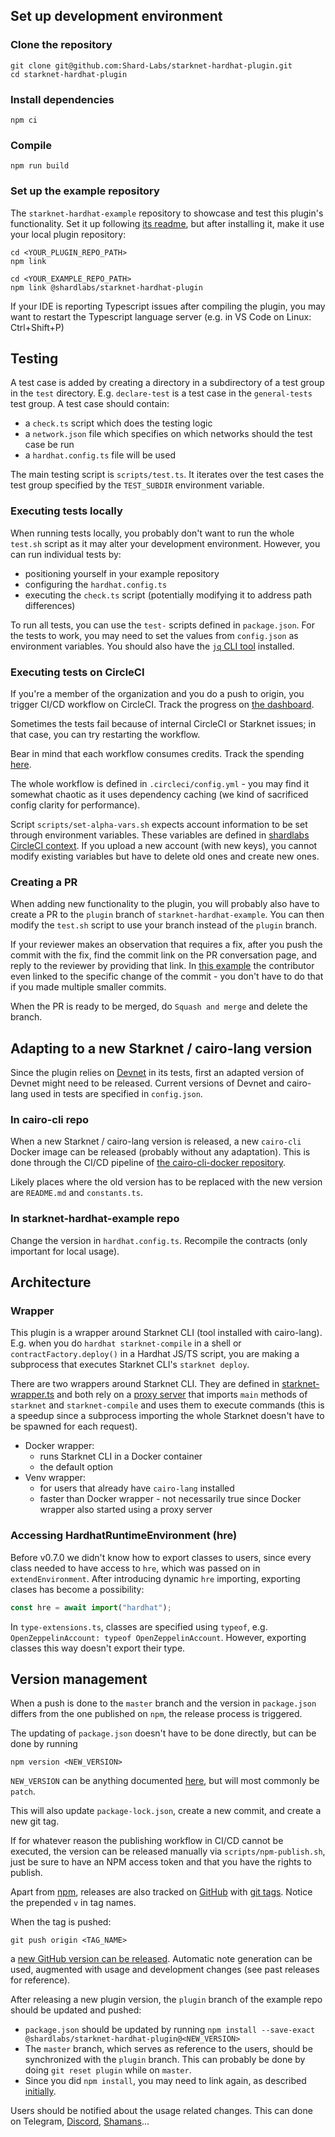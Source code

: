 ## Set up development environment

### Clone the repository

```
git clone git@github.com:Shard-Labs/starknet-hardhat-plugin.git
cd starknet-hardhat-plugin
```

### Install dependencies

```
npm ci
```

### Compile

```
npm run build
```

### Set up the example repository

The `starknet-hardhat-example` repository to showcase and test this plugin's functionality.
Set it up following [its readme](https://github.com/Shard-Labs/starknet-hardhat-example#get-started), but after installing it, make it use your local plugin repository:

```
cd <YOUR_PLUGIN_REPO_PATH>
npm link

cd <YOUR_EXAMPLE_REPO_PATH>
npm link @shardlabs/starknet-hardhat-plugin
```

If your IDE is reporting Typescript issues after compiling the plugin, you may want to restart the Typescript language server (e.g. in VS Code on Linux: Ctrl+Shift+P)

## Testing

A test case is added by creating a directory in a subdirectory of a test group in the `test` directory. E.g. `declare-test` is a test case in the `general-tests` test group. A test case should contain:

-   a `check.ts` script which does the testing logic
-   a `network.json` file which specifies on which networks should the test case be run
-   a `hardhat.config.ts` file will be used

The main testing script is `scripts/test.ts`. It iterates over the test cases the test group specified by the `TEST_SUBDIR` environment variable.

### Executing tests locally

When running tests locally, you probably don't want to run the whole `test.sh` script as it may alter your development environment. However, you can run individual tests by:

-   positioning yourself in your example repository
-   configuring the `hardhat.config.ts`
-   executing the `check.ts` script (potentially modifying it to address path differences)

To run all tests, you can use the `test-` scripts defined in `package.json`. For the tests to work, you may need to set the values from `config.json` as environment variables. You should also have the [`jq` CLI tool](https://stedolan.github.io/jq/) installed.

### Executing tests on CircleCI

If you're a member of the organization and you do a push to origin, you trigger CI/CD workflow on CircleCI. Track the progress on [the dashboard](https://circleci.com/gh/Shard-Labs/workflows/starknet-hardhat-plugin).

Sometimes the tests fail because of internal CircleCI or Starknet issues; in that case, you can try restarting the workflow.

Bear in mind that each workflow consumes credits. Track the spending [here](https://app.circleci.com/settings/plan/github/Shard-Labs/overview).

The whole workflow is defined in `.circleci/config.yml` - you may find it somewhat chaotic as it uses dependency caching (we kind of sacrificed config clarity for performance).

Script `scripts/set-alpha-vars.sh` expects account information to be set through environment variables. These variables are defined in [shardlabs CircleCI context](https://app.circleci.com/settings/organization/github/Shard-Labs/contexts/f7f363c6-f101-4ac8-9193-343c88da5fb0?return-to=https%3A%2F%2Fapp.circleci.com%2Fpipelines%2Fgithub%2FShard-Labs%2Fstarknet-hardhat-plugin). If you upload a new account (with new keys), you cannot modify existing variables but have to delete old ones and create new ones.

### Creating a PR

When adding new functionality to the plugin, you will probably also have to create a PR to the `plugin` branch of `starknet-hardhat-example`. You can then modify the `test.sh` script to use your branch instead of the `plugin` branch.

If your reviewer makes an observation that requires a fix, after you push the commit with the fix, find the commit link on the PR conversation page, and reply to the reviewer by providing that link. In [this example](https://github.com/Shard-Labs/starknet-hardhat-plugin/pull/130#discussion_r913581807) the contributor even linked to the specific change of the commit - you don't have to do that if you made multiple smaller commits.

When the PR is ready to be merged, do `Squash and merge` and delete the branch.

## Adapting to a new Starknet / cairo-lang version

Since the plugin relies on [Devnet](https://github.com/Shard-Labs/starknet-devnet) in its tests, first an adapted version of Devnet might need to be released. Current versions of Devnet and cairo-lang used in tests are specified in `config.json`.

### In cairo-cli repo

When a new Starknet / cairo-lang version is released, a new `cairo-cli` Docker image can be released (probably without any adaptation). This is done through the CI/CD pipeline of [the cairo-cli-docker repository](https://github.com/Shard-Labs/cairo-cli-docker#build-a-new-image).

Likely places where the old version has to be replaced with the new version are `README.md` and `constants.ts`.

### In starknet-hardhat-example repo

Change the version in `hardhat.config.ts`. Recompile the contracts (only important for local usage).

## Architecture

### Wrapper

This plugin is a wrapper around Starknet CLI (tool installed with cairo-lang). E.g. when you do `hardhat starknet-compile` in a shell or `contractFactory.deploy()` in a Hardhat JS/TS script, you are making a subprocess that executes Starknet CLI's `starknet deploy`.

There are two wrappers around Starknet CLI. They are defined in [starknet-wrapper.ts](/src/starknet-wrappers.ts) and both rely on a [proxy server](/src/starknet_cli_wrapper.py) that imports `main` methods of `starknet` and `starknet-compile` and uses them to execute commands (this is a speedup since a subprocess importing the whole Starknet doesn't have to be spawned for each request).

-   Docker wrapper:
    -   runs Starknet CLI in a Docker container
    -   the default option
-   Venv wrapper:
    -   for users that already have `cairo-lang` installed
    -   faster than Docker wrapper - not necessarily true since Docker wrapper also started using a proxy server

### Accessing HardhatRuntimeEnvironment (hre)

Before v0.7.0 we didn't know how to export classes to users, since every class needed to have access to `hre`, which was passed on in `extendEnvironment`. After introducing dynamic `hre` importing, exporting clases has become a possibility:

```typescript
const hre = await import("hardhat");
```

In `type-extensions.ts`, classes are specified using `typeof`, e.g. `OpenZeppelinAccount: typeof OpenZeppelinAccount`. However, exporting classes this way doesn't export their type.

## Version management

When a push is done to the `master` branch and the version in `package.json` differs from the one published on `npm`, the release process is triggered.

The updating of `package.json` doesn't have to be done directly, but can be done by running

```
npm version <NEW_VERSION>
```

`NEW_VERSION` can be anything documented [here](https://docs.npmjs.com/cli/v8/commands/npm-version), but will most commonly be `patch`.

This will also update `package-lock.json`, create a new commit, and create a new git tag.

If for whatever reason the publishing workflow in CI/CD cannot be executed, the version can be released manually via `scripts/npm-publish.sh`, just be sure to have an NPM access token and that you have the rights to publish.

Apart from [npm](https://www.npmjs.com/package/@shardlabs/starknet-hardhat-plugin?activeTab=versions), releases are also tracked on [GitHub](https://github.com/Shard-Labs/starknet-hardhat-plugin/releases) with [git tags](https://github.com/Shard-Labs/starknet-hardhat-plugin/tags). Notice the prepended `v` in tag names.

When the tag is pushed:

```
git push origin <TAG_NAME>
```

a [new GitHub version can be released](https://github.com/Shard-Labs/starknet-hardhat-plugin/releases/new). Automatic note generation can be used, augmented with usage and development changes (see past releases for reference).

After releasing a new plugin version, the `plugin` branch of the example repo should be updated and pushed:

-   `package.json` should be updated by running `npm install --save-exact @shardlabs/starknet-hardhat-plugin@<NEW_VERSION>`
-   The `master` branch, which serves as reference to the users, should be synchronized with the `plugin` branch. This can probably be done by doing `git reset plugin` while on `master`.
-   Since you did `npm install`, you may need to link again, as described [initially](#set-up-the-example-repository).

Users should be notified about the usage related changes. This can done on Telegram, [Discord](https://discord.com/channels/793094838509764618/912735106899275856), [Shamans](https://community.starknet.io/t/starknet-hardhat-plugin/67)...
